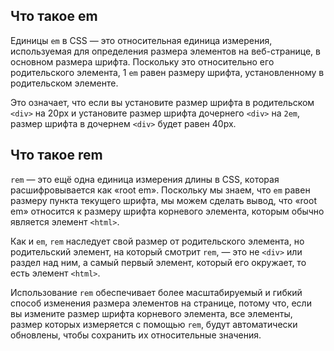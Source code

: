 ## Что такое em

Единицы `em` в CSS — это относительная единица измерения, используемая для определения размера элементов на веб-странице, в основном размера шрифта. Поскольку это относительно его родительского элемента, 1 `em` равен размеру шрифта, установленному в родительском элементе.

Это означает, что если вы установите размер шрифта в родительском `<div>` на 20px и установите размер шрифта дочернего `<div>` на `2em`, размер шрифта в дочернем `<div>` будет равен 40px.

## Что такое rem

`rem` — это ещё одна единица измерения длины в CSS, которая расшифровывается как «root em». Поскольку мы знаем, что `em` равен размеру пункта текущего шрифта, мы можем сделать вывод, что «root em» относится к размеру шрифта корневого элемента, которым обычно является элемент `<html>`.

Как и `em`, `rem` наследует свой размер от родительского элемента, но родительский элемент, на который смотрит `rem`, — это не `<div>` или раздел над ним, а самый первый элемент, который его окружает, то есть элемент `<html>`.

Использование `rem` обеспечивает более масштабируемый и гибкий способ изменения размера элементов на странице, потому что, если вы измените размер шрифта корневого элемента, все элементы, размер которых измеряется с помощью `rem`, будут автоматически обновлены, чтобы сохранить их относительные значения.
